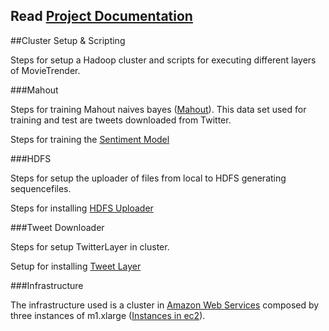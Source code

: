 ## Read [Project Documentation](https://github.com/MovieTrender/Documentation "Project Documentation")

##Cluster Setup & Scripting

Steps for setup a Hadoop cluster and scripts for executing different layers of MovieTrender.

###Mahout

Steps for training Mahout naives bayes ([Mahout](https://mahout.apache.org/ "Mahout")). This data set used for training and test are tweets downloaded from Twitter.

Steps for training the [Sentiment Model](https://github.com/MovieTrender/SentimentModel "Sentiment Model")

###HDFS

Steps for setup the uploader of files from local to HDFS generating sequencefiles.

Steps for installing [HDFS Uploader](https://github.com/MovieTrender/HDFSUploader "HDFS Uploader")

###Tweet Downloader

Steps for setup TwitterLayer in cluster.

Setup for installing [Tweet Layer](https://github.com/MovieTrender/TwitterLayer "Tweet Layer")

###Infrastructure

The infrastructure used is a cluster in [Amazon Web Services](http://aws.amazon.com/ "Amazon Web Services") composed by three instances of m1.xlarge ([Instances in ec2](https://aws.amazon.com/ec2/instance-types/ "Instances in ec2")).





